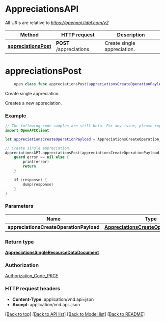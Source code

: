# AppreciationsAPI

All URIs are relative to *https://openapi.tidal.com/v2*

Method | HTTP request | Description
------------- | ------------- | -------------
[**appreciationsPost**](AppreciationsAPI.md#appreciationspost) | **POST** /appreciations | Create single appreciation.


# **appreciationsPost**
```swift
    open class func appreciationsPost(appreciationsCreateOperationPayload: AppreciationsCreateOperationPayload? = nil, completion: @escaping (_ data: AppreciationsSingleResourceDataDocument?, _ error: Error?) -> Void)
```

Create single appreciation.

Creates a new appreciation.

### Example
```swift
// The following code samples are still beta. For any issue, please report via http://github.com/OpenAPITools/openapi-generator/issues/new
import OpenAPIClient

let appreciationsCreateOperationPayload = AppreciationsCreateOperation_Payload(data: AppreciationsCreateOperation_Payload_Data(relationships: AppreciationsCreateOperation_Payload_Data_Relationships(appreciatedItems: AppreciationsCreateOperation_Payload_Data_Relationships_AppreciatedItem(data: [AppreciationsCreateOperation_Payload_Data_Relationships_AppreciatedItem_Data(id: "id_example", type: "type_example")])), type: "type_example"), meta: AppreciationsCreateOperation_Meta(dryRun: false)) // AppreciationsCreateOperationPayload |  (optional)

// Create single appreciation.
AppreciationsAPI.appreciationsPost(appreciationsCreateOperationPayload: appreciationsCreateOperationPayload) { (response, error) in
    guard error == nil else {
        print(error)
        return
    }

    if (response) {
        dump(response)
    }
}
```

### Parameters

Name | Type | Description  | Notes
------------- | ------------- | ------------- | -------------
 **appreciationsCreateOperationPayload** | [**AppreciationsCreateOperationPayload**](AppreciationsCreateOperationPayload.md) |  | [optional] 

### Return type

[**AppreciationsSingleResourceDataDocument**](AppreciationsSingleResourceDataDocument.md)

### Authorization

[Authorization_Code_PKCE](../README.md#Authorization_Code_PKCE)

### HTTP request headers

 - **Content-Type**: application/vnd.api+json
 - **Accept**: application/vnd.api+json

[[Back to top]](#) [[Back to API list]](../README.md#documentation-for-api-endpoints) [[Back to Model list]](../README.md#documentation-for-models) [[Back to README]](../README.md)

